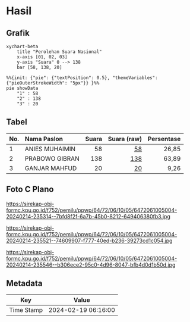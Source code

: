 # Hasil

## Grafik

```mermaid
xychart-beta
    title "Perolehan Suara Nasional"
    x-axis [01, 02, 03]
    y-axis "Suara" 0 --> 138
    bar [58, 138, 20]
```

```mermaid
%%{init: {"pie": {"textPosition": 0.5}, "themeVariables": {"pieOuterStrokeWidth": "5px"}} }%%
pie showData
    "1" : 58
    "2" : 138
    "3" : 20
```

## Tabel

| No. | Nama Paslon    | Suara | Suara (raw) | Persentase |
|:--- |:-------------- | -----:| -----------:| ----------:|
| 1   | ANIES MUHAIMIN | 58    | [58][p-1]   | 26,85      |
| 2   | PRABOWO GIBRAN | 138   | [138][p-2]  | 63,89      |
| 3   | GANJAR MAHFUD  | 20    | [20][p-3]   | 9,26       |


[p-1]: https://github.com/gigit-pemilu/pemilu-2024/blob/main/pilpres/hitung-suara/sub/64-kalimantan-timur/sub/72-kota-samarinda/sub/06-sungai-kunjang/sub/1005-teluk-lerong-ulu/sub/004-tps/sub/paslon-1.txt
[p-2]: https://github.com/gigit-pemilu/pemilu-2024/blob/main/pilpres/hitung-suara/sub/64-kalimantan-timur/sub/72-kota-samarinda/sub/06-sungai-kunjang/sub/1005-teluk-lerong-ulu/sub/004-tps/sub/paslon-2.txt
[p-3]: https://github.com/gigit-pemilu/pemilu-2024/blob/main/pilpres/hitung-suara/sub/64-kalimantan-timur/sub/72-kota-samarinda/sub/06-sungai-kunjang/sub/1005-teluk-lerong-ulu/sub/004-tps/sub/paslon-3.txt

## Foto C Plano

https://sirekap-obj-formc.kpu.go.id/f752/pemilu/ppwp/64/72/06/10/05/6472061005004-20240214-235314--7bfd8f2f-6a7b-45b0-8212-649406380fb3.jpg

https://sirekap-obj-formc.kpu.go.id/f752/pemilu/ppwp/64/72/06/10/05/6472061005004-20240214-235521--74609907-f777-40ed-b236-39273cd1c054.jpg

https://sirekap-obj-formc.kpu.go.id/f752/pemilu/ppwp/64/72/06/10/05/6472061005004-20240214-235546--b306ece2-95c0-4d96-8047-bfb4d0d1b50d.jpg


## Metadata

| Key        | Value               |
| ---------- | ------------------- |
| Time Stamp | 2024-02-19 06:16:00 |



